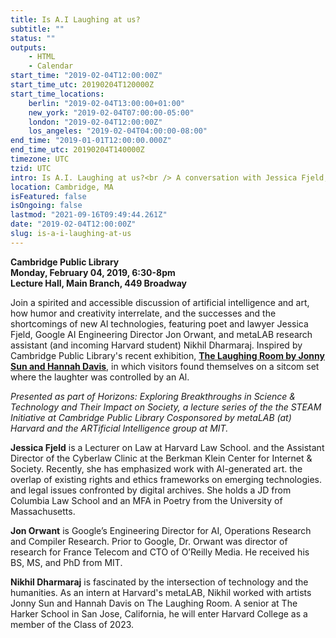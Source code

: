 ```yaml
---
title: Is A.I Laughing at us?
subtitle: ""
status: ""
outputs:
    - HTML
    - Calendar
start_time: "2019-02-04T12:00:00Z"
start_time_utc: 20190204T120000Z
start_time_locations:
    berlin: "2019-02-04T13:00:00+01:00"
    new_york: "2019-02-04T07:00:00-05:00"
    london: "2019-02-04T12:00:00Z"
    los_angeles: "2019-02-04T04:00:00-08:00"
end_time: "2019-01-01T12:00:00.000Z"
end_time_utc: 20190204T140000Z
timezone: UTC
tzid: UTC
intro: Is A.I. Laughing at us?<br /> A conversation with Jessica Fjeld, Jon Orwant, and Nikhil Dharmaraj
location: Cambridge, MA
isFeatured: false
isOngoing: false
lastmod: "2021-09-16T09:49:44.261Z"
date: "2019-02-04T12:00:00Z"
slug: is-a-i-laughing-at-us
---
```

**Cambridge Public Library<br />
Monday, February 04, 2019, 6:30-8pm<br />
Lecture Hall, Main Branch, 449 Broadway**

Join a spirited and accessible discussion of artificial intelligence and art, how humor and creativity interrelate, and the successes and the shortcomings of new Al technologies, featuring poet and lawyer Jessica Fjeld, Google AI Engineering Director Jon Orwant, and metaLAB research assistant (and incoming Harvard student) Nikhil Dharmaraj. Inspired by Cambridge Public Library's recent exhibition, **[The Laughing Room by Jonny Sun and Hannah Davis](../laughingroom)**, in which visitors found themselves on a sitcom set where the laughter was controlled by an Al.

*Presented as part of Horizons: Exploring Breakthroughs in Science & Technology and Their Impact on Society, a lecture series of the the STEAM Initiative at Cambridge Public Library Cosponsored by metaLAB (at) Harvard and the ARTificial Intelligence group at MIT.*

**Jessica Fjeld** is a Lecturer on Law at Harvard Law School. and the Assistant Director of the Cyberlaw Clinic at the Berkman Klein Center for Internet & Society. Recently, she has emphasized work with Al-generated art. the overlap of existing rights and ethics frameworks on emerging technologies. and legal issues confronted by digital archives. She holds a JD from Columbia Law School and an MFA in Poetry from the University of Massachusetts. 

**Jon Orwant** is Google’s Engineering Director for AI, Operations Research and Compiler Research. Prior to Google, Dr. Orwant was director of research for France Telecom and CTO of O’Reilly Media. He received his BS, MS, and PhD from MIT.

**Nikhil Dharmaraj** is fascinated by the intersection of technology and the humanities. As an intern at Harvard's metaLAB, Nikhil worked with artists Jonny Sun and Hannah Davis on The Laughing Room. A senior at The Harker School in San Jose, California, he will enter Harvard College as a member of the Class of 2023.